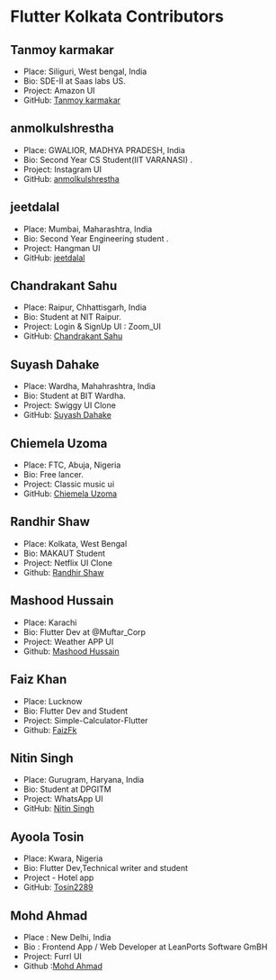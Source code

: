 # Flutter Kolkata Contributors

## Tanmoy karmakar

- Place: Siliguri, West bengal, India
- Bio: SDE-II at Saas labs US.
- Project: Amazon UI
- GitHub: [Tanmoy karmakar](https://github.com/tanmoy27112000)

## anmolkulshrestha

- Place: GWALIOR, MADHYA PRADESH, India
- Bio: Second Year CS Student(IIT VARANASI) .
- Project: Instagram UI
- GitHub: [anmolkulshrestha](https://github.com/anmolkulshrestha)

## jeetdalal

- Place: Mumbai, Maharashtra, India
- Bio: Second Year Engineering student .
- Project: Hangman UI
- GitHub: [jeetdalal](https://github.com/JeetDalal)

## Chandrakant Sahu

- Place: Raipur, Chhattisgarh, India
- Bio: Student at NIT Raipur.
- Project: Login & SignUp UI
  : Zoom_UI
- GitHub: [Chandrakant Sahu](https://github.com/Chandrakant0110)

## Suyash Dahake

- Place: Wardha, Mahahrashtra, India
- Bio: Student at BIT Wardha.
- Project: Swiggy UI Clone
- GitHub: [Suyash Dahake](https://github.com/suyash0102)

## Chiemela Uzoma

- Place: FTC, Abuja, Nigeria
- Bio: Free lancer.
- Project: Classic music ui 
- GitHub: [Chiemela Uzoma](https://github.com/codesait)


## Randhir Shaw

- Place: Kolkata, West Bengal
- Bio: MAKAUT Student
- Project: Netflix UI Clone
- Github: [Randhir Shaw](https://github.com/randhirshaw)

## Mashood Hussain

- Place: Karachi
- Bio: Flutter Dev at @Muftar_Corp
- Project: Weather APP UI
- Github: [Mashood Hussain](https://github.com/mashood100)


## Faiz Khan

- Place: Lucknow
- Bio: Flutter Dev and Student
- Project: Simple-Calculator-Flutter
- Github: [FaizFk](https://github.com/FaizFk)

## Nitin Singh

- Place: Gurugram, Haryana, India
- Bio: Student at DPGITM
- Project: WhatsApp UI
- GitHub: [Nitin Singh](https://github.com/Nitin-Singh18)


## Ayoola Tosin

- Place: Kwara, Nigeria
- Bio: Flutter Dev,Technical writer and student
- Project - Hotel app
- GitHub: [Tosin2289](https://github.com/Tosin2289)

## Mohd Ahmad

- Place : New Delhi, India
- Bio : Frontend App / Web Developer at LeanPorts Software GmBH
- Project: Furrl UI
- Github :[Mohd Ahmad](https://github.com/No0b-master)

